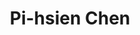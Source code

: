 ---
title: "Pi-hsien Chen"
description: "Internationally acclaimed pianist and humanitarian"
type: "homepage"
audio_featured: true
featured_recordings:
  - "chopin-nocturne-op9-no2"
  - "debussy-clair-de-lune"
  - "bach-goldberg-aria"
---